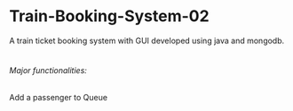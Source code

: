 # Train-Booking-System-02

A train ticket booking system with GUI developed using java and mongodb.<br/><br/>
<h6>Major functionalities: </h6>
Add a passenger to Queue

